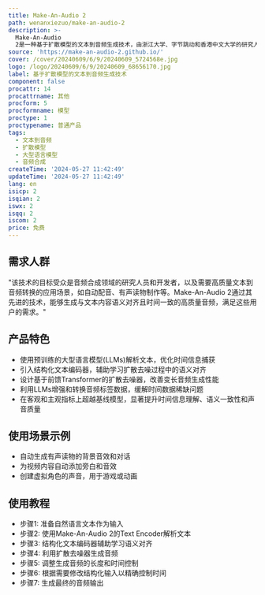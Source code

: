 ```yaml
---
title: Make-An-Audio 2
path: wenanxiezuo/make-an-audio-2
description: >-
  Make-An-Audio
  2是一种基于扩散模型的文本到音频生成技术，由浙江大学、字节跳动和香港中文大学的研究人员共同开发。该技术通过使用预训练的大型语言模型(LLMs)解析文本，优化了语义对齐和时间一致性，提高了生成音频的质量。它还设计了基于前馈Transformer的扩散去噪器，以改善变长音频生成的性能，并增强时间信息的提取。此外，通过使用LLMs将大量音频标签数据转换为音频文本数据集，解决了时间数据稀缺的问题。
source: 'https://make-an-audio-2.github.io/'
cover: /cover/20240609/6/9/20240609_5724568e.jpg
logo: /logo/20240609/6/9/20240609_68656170.jpg
label: 基于扩散模型的文本到音频生成技术
component: false
procattr: 14
procattrname: 其他
procform: 5
procformname: 模型
proctype: 1
proctypename: 普通产品
tags:
  - 文本到音频
  - 扩散模型
  - 大型语言模型
  - 音频合成
createTime: '2024-05-27 11:42:49'
updateTime: '2024-05-27 11:42:49'
lang: en
isicp: 2
isqian: 2
iswx: 2
isqq: 2
iscom: 2
price: 免费
---
```




## 需求人群
"该技术的目标受众是音频合成领域的研究人员和开发者，以及需要高质量文本到音频转换的应用场景，如自动配音、有声读物制作等。Make-An-Audio 2通过其先进的技术，能够生成与文本内容语义对齐且时间一致的高质量音频，满足这些用户的需求。"

## 产品特色
* 使用预训练的大型语言模型(LLMs)解析文本，优化时间信息捕获
* 引入结构化文本编码器，辅助学习扩散去噪过程中的语义对齐
* 设计基于前馈Transformer的扩散去噪器，改善变长音频生成性能
* 利用LLMs增强和转换音频标签数据，缓解时间数据稀缺问题
* 在客观和主观指标上超越基线模型，显著提升时间信息理解、语义一致性和声音质量

## 使用场景示例
* 自动生成有声读物的背景音效和对话
* 为视频内容自动添加旁白和音效
* 创建虚拟角色的声音，用于游戏或动画

## 使用教程
* 步骤1: 准备自然语言文本作为输入
* 步骤2: 使用Make-An-Audio 2的Text Encoder解析文本
* 步骤3: 结构化文本编码器辅助学习语义对齐
* 步骤4: 利用扩散去噪器生成音频
* 步骤5: 调整生成音频的长度和时间控制
* 步骤6: 根据需要修改结构化输入以精确控制时间
* 步骤7: 生成最终的音频输出

  
